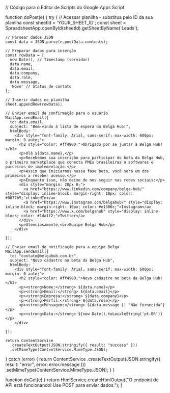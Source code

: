 // Código para o Editor de Scripts do Google Apps Script

function doPost(e) {
  try {
    // Acessar planilha - substitua pelo ID da sua planilha
    const sheetId = 'YOUR_SHEET_ID';
    const sheet = SpreadsheetApp.openById(sheetId).getSheetByName('Leads');
    
    // Parsear dados JSON
    const data = JSON.parse(e.postData.contents);
    
    // Preparar dados para inserção
    const rowData = [
      new Date(), // Timestamp (servidor)
      data.name,
      data.email,
      data.company,
      data.role,
      data.message,
      'Novo' // Status de contato
    ];
    
    // Inserir dados na planilha
    sheet.appendRow(rowData);
    
    // Enviar email de confirmação para o usuário
    MailApp.sendEmail({
      to: data.email,
      subject: "Bem-vindo à lista de espera da Belga Hub!",
      htmlBody: `
        <div style="font-family: Arial, sans-serif; max-width: 600px; margin: 0 auto;">
          <h2 style="color: #ff4900;">Obrigado por se juntar à Belga Hub!</h2>
          <p>Olá ${data.name},</p>
          <p>Recebemos sua inscrição para participar do beta da Belga Hub, o primeiro marketplace que conecta PMEs brasileiras a softwares e parceiros de implementação.</p>
          <p>Assim que iniciarmos nossa fase beta, você será um dos primeiros a receber acesso.</p>
          <p>Enquanto isso, não deixe de nos seguir nas redes sociais:</p>
          <div style="margin: 20px 0;">
            <a href="https://www.linkedin.com/company/belga-hub/" style="display: inline-block; margin-right: 10px; color: #0077b5;">LinkedIn</a>
            <a href="https://www.instagram.com/belgahub/" style="display: inline-block; margin-right: 10px; color: #e1306c;">Instagram</a>
            <a href="https://www.x.com/belgahub" style="display: inline-block; color: #1da1f2;">Twitter</a>
          </div>
          <p>Atenciosamente,<br>Equipe Belga Hub</p>
        </div>
      `
    });
    
    // Enviar email de notificação para a equipe Belga
    MailApp.sendEmail({
      to: "contato@belgahub.com.br",
      subject: "Novo cadastro no beta da Belga Hub",
      htmlBody: `
        <div style="font-family: Arial, sans-serif; max-width: 600px; margin: 0 auto;">
          <h2 style="color: #ff4900;">Novo cadastro no beta da Belga Hub!</h2>
          <p><strong>Nome:</strong> ${data.name}</p>
          <p><strong>Email:</strong> ${data.email}</p>
          <p><strong>Empresa:</strong> ${data.company}</p>
          <p><strong>Perfil:</strong> ${data.role}</p>
          <p><strong>Mensagem:</strong> ${data.message || "Não fornecida"}</p>
          <p><strong>Data:</strong> ${new Date().toLocaleString('pt-BR')}</p>
        </div>
      `
    });
    
    return ContentService
      .createTextOutput(JSON.stringify({ result: "success" }))
      .setMimeType(ContentService.MimeType.JSON);
      
  } catch (error) {
    return ContentService
      .createTextOutput(JSON.stringify({ result: "error", error: error.message }))
      .setMimeType(ContentService.MimeType.JSON);
  }
}

function doGet(e) {
  return HtmlService.createHtmlOutput("O endpoint de API está funcionando! Use POST para enviar dados.");
}